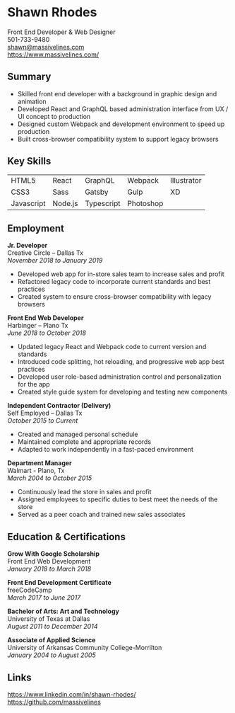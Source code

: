 # Shawn Rhodes
Front End Developer & Web Designer   
501-733-9480   
shawn@massivelines.com  
https://www.massivelines.com/   

## Summary

- Skilled front end developer with a background in graphic design and animation
- Developed React and GraphQL based administration interface from UX / UI concept to production
- Designed custom Webpack and development environment to speed up production
- Built cross-browser compatibility system to support legacy browsers

## Key Skills
|   |  |  |  |  |
| ------------- | ------------- | ------------- | ------------- | ------------- |
| HTML5         | React         | GraphQL       | Webpack       | Illustrator   |
| CSS3          | Sass          | Gatsby        | Gulp          | XD            | 
| Javascript    | Node.js       | Typescript    | Photoshop     |               | 

## Employment

**Jr. Developer**   
Creative Circle – Dallas Tx   
*November 2018 to January 2019*   
- Developed web app for in-store sales team to increase sales and profit   
- Refactored legacy code to incorporate current standards and best practices   
- Created system to ensure cross-browser compatibility with legacy browsers   

**Front End Web Developer**   
Harbinger – Plano Tx   
*June 2018 to October 2018*   
- Updated legacy React and Webpack code to current version and standards   
- Introduced code splitting, hot reloading, and progressive web app best practices   
- Developed user role-based administration control and personalization for the app   
- Created style guide system for developing and testing new components   

**Independent Contractor (Delivery)**   
Self Employed – Dallas Tx   
*October 2015 to Current*   
- Created and managed personal schedule   
- Maintained complete and appropriate records   
- Adapted to work independently in a fast-paced environment   

**Department Manager**   
Walmart - Plano, Tx   
*March 2004 to October 2015*
- Continuously lead the store in sales and profit
- Assigned employees to specific duties to best meet the needs of the store
- Served as a peer coach and trained new sales associates

## Education & Certifications

**Grow With Google Scholarship**   
Front End Web Development   
*January 2018 to March 2018*   

**Front End Development Certificate**   
freeCodeCamp   
*March 2017 to June 2017*   

**Bachelor of Arts: Art and Technology**     
University of Texas at Dallas   
*August 2011 to December 2014*   

**Associate of Applied Science**     
University of Arkansas Community College-Morrilton   
*January 2004 to August 2005*   

## Links  
https://www.linkedin.com/in/shawn-rhodes/   
https://github.com/massivelines   
